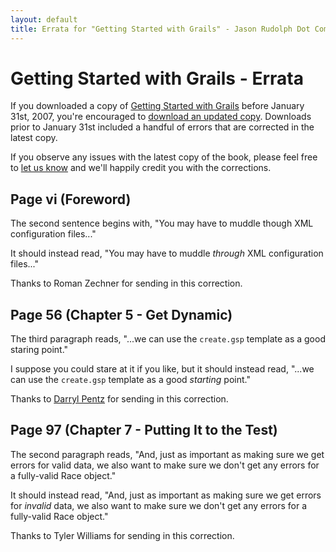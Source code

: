 ```yaml
---
layout: default
title: Errata for "Getting Started with Grails" - Jason Rudolph Dot Com
---
```

# Getting Started with Grails - Errata

If you downloaded a copy of <a href="http://www.infoq.com/minibooks/grails">Getting Started with Grails</a> before January 31st, 2007, you're encouraged to <a href="http://www.infoq.com/minibooks/grails">download an updated copy</a>.  Downloads prior to January 31st included a handful of errors that are corrected in the latest copy.

If you observe any issues with the latest copy of the book, please feel free to <a href="mailto:contact@jasonrudolph.com">let us know</a> and we'll happily credit you with the corrections.

## Page vi (Foreword)

The second sentence begins with, "You may have to muddle though XML configuration files..."
  
It should instead read, "You may have to muddle <em>through</em> XML configuration files..."

Thanks to Roman Zechner for sending in this correction.

## Page 56 (Chapter 5 - Get Dynamic)

The third paragraph reads, "...we can use the `create.gsp` template as a good staring point."

I suppose you could stare at it if you like, but it should instead read, "...we can use the `create.gsp` template as a good *starting* point."

Thanks to <a href="http://splab.blogspot.com">Darryl Pentz</a> for sending in this correction.

## Page 97 (Chapter 7 - Putting It to the Test)

The second paragraph reads, "And, just as important as making sure we get errors for valid data, we also want to make sure we don't get any errors for a fully-valid Race object."

It should instead read, "And, just as important as making sure we get errors for *invalid* data, we also want to make sure we don't get any errors for a fully-valid Race object."

Thanks to Tyler Williams for sending in this correction.